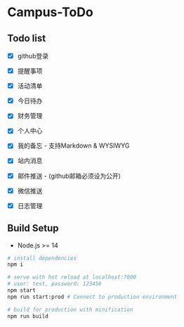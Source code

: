 # Campus-ToDo
## Todo list
- [x] github登录
- [x] 提醒事项
- [x] 活动清单
- [x] 今日待办
- [x] 财务管理
- [x] 个人中心
- [x] 我的备忘 - 支持Markdown & WYSIWYG
- [x] 站内消息
- [x] 邮件推送 - (github邮箱必须设为公开)
- [x] 微信推送
- [x] 日志管理


## Build Setup
- Node.js >= 14

``` bash
# install dependencies
npm i

# serve with hot reload at localhost:7000
# user: test, password: 123456
npm start
npm run start:prod # Connect to production environment

# build for production with minification
npm run build
```
